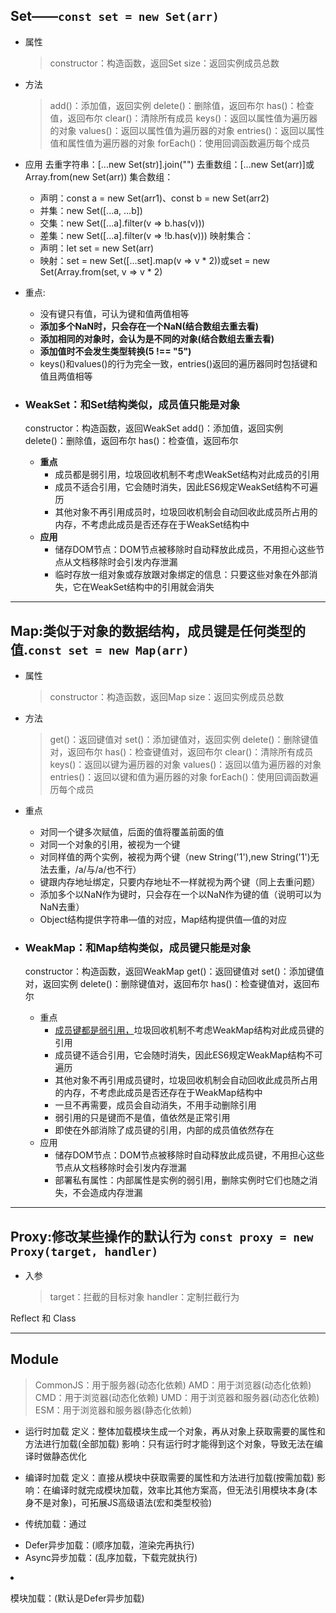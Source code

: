 ## Set——`const set = new Set(arr)`
- 属性
  >constructor：构造函数，返回Set
  size：返回实例成员总数
- 方法
  >add()：添加值，返回实例
  delete()：删除值，返回布尔
  has()：检查值，返回布尔
  clear()：清除所有成员
  keys()：返回以属性值为遍历器的对象
  values()：返回以属性值为遍历器的对象
  entries()：返回以属性值和属性值为遍历器的对象
  forEach()：使用回调函数遍历每个成员
- 应用
  去重字符串：[...new Set(str)].join("")
  去重数组：[...new Set(arr)]或Array.from(new Set(arr))
  集合数组：
    - 声明：const a = new Set(arr1)、const b = new Set(arr2)
    - 并集：new Set([...a, ...b])
    - 交集：new Set([...a].filter(v => b.has(v)))
    - 差集：new Set([...a].filter(v => !b.has(v)))
  映射集合：
    - 声明：let set = new Set(arr)
    - 映射：set = new Set([...set].map(v => v * 2))或set = new Set(Array.from(set, v => v * 2)
- 重点:
  - 没有键只有值，可认为键和值两值相等
  - **添加多个NaN时，只会存在一个NaN(结合数组去重去看)**
  - **添加相同的对象时，会认为是不同的对象(结合数组去重去看)**
  - **添加值时不会发生类型转换(5 !== "5")**
  - keys()和values()的行为完全一致，entries()返回的遍历器同时包括键和值且两值相等

- ### WeakSet：和Set结构类似，成员值只能是对象
  constructor：构造函数，返回WeakSet
  add()：添加值，返回实例
  delete()：删除值，返回布尔
  has()：检查值，返回布尔
    - **重点**
      - 成员都是弱引用，垃圾回收机制不考虑WeakSet结构对此成员的引用
      - 成员不适合引用，它会随时消失，因此ES6规定WeakSet结构不可遍历
      - 其他对象不再引用成员时，垃圾回收机制会自动回收此成员所占用的内存，不考虑此成员是否还存在于WeakSet结构中
    - **应用**
      - 储存DOM节点：DOM节点被移除时自动释放此成员，不用担心这些节点从文档移除时会引发内存泄漏
      - 临时存放一组对象或存放跟对象绑定的信息：只要这些对象在外部消失，它在WeakSet结构中的引用就会消失

----------

## Map:类似于对象的数据结构，成员键是任何类型的值.`const set = new Map(arr)`
- 属性
   >constructor：构造函数，返回Map
   size：返回实例成员总数
- 方法
  >get()：返回键值对
  set()：添加键值对，返回实例
  delete()：删除键值对，返回布尔
  has()：检查键值对，返回布尔
  clear()：清除所有成员
  keys()：返回以键为遍历器的对象
  values()：返回以值为遍历器的对象
  entries()：返回以键和值为遍历器的对象
  forEach()：使用回调函数遍历每个成员
- 重点
  - 对同一个键多次赋值，后面的值将覆盖前面的值
  - 对同一个对象的引用，被视为一个键
  - 对同样值的两个实例，被视为两个键（new String('1'),new String('1')无法去重，/a/与/a/也不行）
  - 键跟内存地址绑定，只要内存地址不一样就视为两个键（同上去重问题）
  - 添加多个以NaN作为键时，只会存在一个以NaN作为键的值（说明可以为NaN去重）
  - Object结构提供字符串—值的对应，Map结构提供值—值的对应

- ### WeakMap：和Map结构类似，成员键只能是对象
    constructor：构造函数，返回WeakMap
    get()：返回键值对
    set()：添加键值对，返回实例
    delete()：删除键值对，返回布尔
    has()：检查键值对，返回布尔
    - 重点
      - <u>成员键都是弱引用，</u>垃圾回收机制不考虑WeakMap结构对此成员键的引用
      - 成员键不适合引用，它会随时消失，因此ES6规定WeakMap结构不可遍历
      - 其他对象不再引用成员键时，垃圾回收机制会自动回收此成员所占用的内存，不考虑此成员是否还存在于WeakMap结构中
      - 一旦不再需要，成员会自动消失，不用手动删除引用
      - 弱引用的只是键而不是值，值依然是正常引用
      - 即使在外部消除了成员键的引用，内部的成员值依然存在
    - 应用
      - 储存DOM节点：DOM节点被移除时自动释放此成员键，不用担心这些节点从文档移除时会引发内存泄漏
      - 部署私有属性：内部属性是实例的弱引用，删除实例时它们也随之消失，不会造成内存泄漏

---------

## Proxy:修改某些操作的默认行为 `const proxy = new Proxy(target, handler)`
- 入参
    >target：拦截的目标对象
    >handler：定制拦截行为


Reflect 和 Class

-------

## Module
  >CommonJS：用于服务器(动态化依赖)
  AMD：用于浏览器(动态化依赖)
  CMD：用于浏览器(动态化依赖)
  UMD：用于浏览器和服务器(动态化依赖)
  ESM：用于浏览器和服务器(静态化依赖)
  
  - 运行时加载
  定义：整体加载模块生成一个对象，再从对象上获取需要的属性和方法进行加载(全部加载)
  影响：只有运行时才能得到这个对象，导致无法在编译时做静态优化
  - 编译时加载
  定义：直接从模块中获取需要的属性和方法进行加载(按需加载)
  影响：在编译时就完成模块加载，效率比其他方案高，但无法引用模块本身(本身不是对象)，可拓展JS高级语法(宏和类型校验)
  
  - 传统加载：通过<script>进行同步或异步加载脚本 
    - 同步加载：<script src=""></script>
    - Defer异步加载：<script src="" defer></script>(顺序加载，渲染完再执行)
    - Async异步加载：<script src="" async></script>(乱序加载，下载完就执行)
  - 模块加载：<script type="module" src=""></script>(默认是Defer异步加载)





